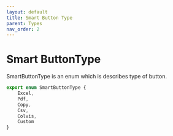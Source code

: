 ```yaml
---
layout: default
title: Smart Button Type
parent: Types
nav_order: 2
---
```


# Smart ButtonType

SmartButtonType is an enum which is describes type of button.

```javascript
export enum SmartButtonType {
    Excel,
    Pdf,
    Copy,
    Csv,
    Colvis,
    Custom
}
```